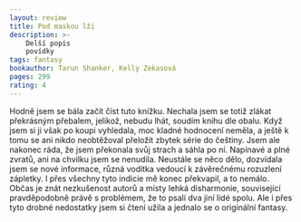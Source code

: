 ```yaml
---
layout: review
title: Pod maskou lži
description: >- 
    Delší popis
    povídky
tags: fantasy
bookauthor: Tarun Shanker, Kelly Zekasová
pages: 299
rating: 4
---
```


Hodně jsem se bála začít číst tuto knížku. Nechala jsem se totiž zlákat překrásným přebalem, jelikož, nebudu lhát, soudím knihu dle obalu. Když jsem si ji však po koupi vyhledala, moc kladné hodnocení neměla, a ještě k tomu se ani nikdo neobtěžoval přeložit zbytek série do češtiny. Jsem ale nakonec ráda, že jsem překonala svůj strach a sáhla po ní. Napínavé a plné zvratů, ani na chvilku jsem se nenudila. Neustále se něco dělo, dozvídala jsem se nové informace, různá vodítka vedoucí k závěrečnému rozuzlení zápletky. I přes všechny tyto indicie mě konec překvapil, a to nemálo. Občas je znát nezkušenost autorů a místy lehká disharmonie, související pravděpodobně právě s problémem, že to psali dva jiní lidé spolu. Ale i přes tyto drobné nedostatky jsem si čtení užila a jednalo se o originální fantasy. 